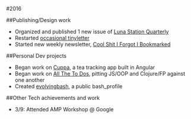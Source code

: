 #2016

##Publishing/Design work

- Organized and published 1 new issue of [Luna Station Quarterly](http://lunastationquarterly.com/)
- Restarted [occasional tinyletter](http://tinyletter.com/castings)
- Started new weekly newsletter, [Cool Shit I Forgot I Bookmarked](https://tinyletter.com/coolshit)

##Personal Dev projects

- Began work on [Cuppa](https://github.com/jenniferlynparsons/cuppa), a tea tracking app built in Angular
- Began work on [All The To Dos](https://github.com/jenniferlynparsons/allthetodos), pitting JS/OOP and Clojure/FP against one another
- Created [evolvingbash](https://github.com/jenniferlynparsons/evolvingbash), a public bash_profile

##Other Tech achievements and work

- 3/9: Attended AMP Workshop @ Google
